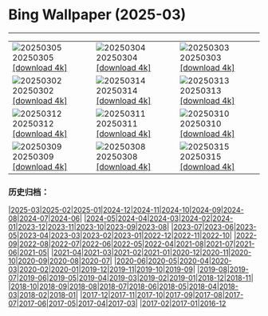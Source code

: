 # Bing Wallpaper (2025-03)
**************

<table><tr><td><img src="https://www.bing.com/th?id=OHR.SuratThani_FR-FR5557578896_1920x1080.jpg" alt="20250305"> 20250305 <a href="https://www.bing.com/th?id=OHR.SuratThani_FR-FR5557578896_UHD.jpg">[download 4k]</a></td><td><img src="https://www.bing.com/th?id=OHR.MardiGrasJackson_FR-FR5010820128_1920x1080.jpg" alt="20250304"> 20250304 <a href="https://www.bing.com/th?id=OHR.MardiGrasJackson_FR-FR5010820128_UHD.jpg">[download 4k]</a></td><td><img src="https://www.bing.com/th?id=OHR.HornbillPair_FR-FR3828518426_1920x1080.jpg" alt="20250303"> 20250303 <a href="https://www.bing.com/th?id=OHR.HornbillPair_FR-FR3828518426_UHD.jpg">[download 4k]</a></td></tr><tr><td><img src="https://www.bing.com/th?id=OHR.EucalyptusForest_FR-FR3221720443_1920x1080.jpg" alt="20250302"> 20250302 <a href="https://www.bing.com/th?id=OHR.EucalyptusForest_FR-FR3221720443_UHD.jpg">[download 4k]</a></td><td><img src="https://www.bing.com/th?id=OHR.ForumRomanum_FR-FR8371845644_1920x1080.jpg" alt="20250314"> 20250314 <a href="https://www.bing.com/th?id=OHR.ForumRomanum_FR-FR8371845644_UHD.jpg">[download 4k]</a></td><td><img src="https://www.bing.com/th?id=OHR.BasqueDolmen_FR-FR8212950561_1920x1080.jpg" alt="20250313"> 20250313 <a href="https://www.bing.com/th?id=OHR.BasqueDolmen_FR-FR8212950561_UHD.jpg">[download 4k]</a></td></tr><tr><td><img src="https://www.bing.com/th?id=OHR.HoliColors_FR-FR7464966633_1920x1080.jpg" alt="20250312"> 20250312 <a href="https://www.bing.com/th?id=OHR.HoliColors_FR-FR7464966633_UHD.jpg">[download 4k]</a></td><td><img src="https://www.bing.com/th?id=OHR.ChateauLoire_FR-FR7082040465_1920x1080.jpg" alt="20250311"> 20250311 <a href="https://www.bing.com/th?id=OHR.ChateauLoire_FR-FR7082040465_UHD.jpg">[download 4k]</a></td><td><img src="https://www.bing.com/th?id=OHR.NusaPenida_FR-FR6937590982_1920x1080.jpg" alt="20250310"> 20250310 <a href="https://www.bing.com/th?id=OHR.NusaPenida_FR-FR6937590982_UHD.jpg">[download 4k]</a></td></tr><tr><td><img src="https://www.bing.com/th?id=OHR.NappingLion_FR-FR6791104694_1920x1080.jpg" alt="20250309"> 20250309 <a href="https://www.bing.com/th?id=OHR.NappingLion_FR-FR6791104694_UHD.jpg">[download 4k]</a></td><td><img src="https://www.bing.com/th?id=OHR.kingfisherFr_FR-FR6370911716_1920x1080.jpg" alt="20250308"> 20250308 <a href="https://www.bing.com/th?id=OHR.kingfisherFr_FR-FR6370911716_UHD.jpg">[download 4k]</a></td><td><img src="https://www.bing.com/th?id=OHR.PandaSnow_FR-FR9580239780_1920x1080.jpg" alt="20250315"> 20250315 <a href="https://www.bing.com/th?id=OHR.PandaSnow_FR-FR9580239780_UHD.jpg">[download 4k]</a></td></tr></table>

### 历史归档：

|[2025-03](/2025-03.md)|[2025-02](/../2025-02/2025-02.md)|[2025-01](/../2025-01/2025-01.md)|[2024-12](/../2024-12/2024-12.md)|[2024-11](/../2024-11/2024-11.md)|[2024-10](/../2024-10/2024-10.md)|[2024-09](/../2024-09/2024-09.md)|[2024-08](/../2024-08/2024-08.md)|[2024-07](/../2024-07/2024-07.md)|[2024-06](/../2024-06/2024-06.md)|
|[2024-05](/../2024-05/2024-05.md)|[2024-04](/../2024-04/2024-04.md)|[2024-03](/../2024-03/2024-03.md)|[2024-02](/../2024-02/2024-02.md)|[2024-01](/../2024-01/2024-01.md)|[2023-12](/../2023-12/2023-12.md)|[2023-11](/../2023-11/2023-11.md)|[2023-10](/../2023-10/2023-10.md)|[2023-09](/../2023-09/2023-09.md)|[2023-08](/../2023-08/2023-08.md)|
|[2023-07](/../2023-07/2023-07.md)|[2023-06](/../2023-06/2023-06.md)|[2023-05](/../2023-05/2023-05.md)|[2023-04](/../2023-04/2023-04.md)|[2023-03](/../2023-03/2023-03.md)|[2023-02](/../2023-02/2023-02.md)|[2023-01](/../2023-01/2023-01.md)|[2022-12](/../2022-12/2022-12.md)|[2022-11](/../2022-11/2022-11.md)|[2022-10](/../2022-10/2022-10.md)|
|[2022-09](/../2022-09/2022-09.md)|[2022-08](/../2022-08/2022-08.md)|[2022-07](/../2022-07/2022-07.md)|[2022-06](/../2022-06/2022-06.md)|[2022-05](/../2022-05/2022-05.md)|[2022-04](/../2022-04/2022-04.md)|[2021-08](/../2021-08/2021-08.md)|[2021-07](/../2021-07/2021-07.md)|[2021-06](/../2021-06/2021-06.md)|[2021-05](/../2021-05/2021-05.md)|
|[2021-04](/../2021-04/2021-04.md)|[2021-03](/../2021-03/2021-03.md)|[2021-02](/../2021-02/2021-02.md)|[2021-01](/../2021-01/2021-01.md)|[2020-12](/../2020-12/2020-12.md)|[2020-11](/../2020-11/2020-11.md)|[2020-10](/../2020-10/2020-10.md)|[2020-09](/../2020-09/2020-09.md)|[2020-08](/../2020-08/2020-08.md)|[2020-07](/../2020-07/2020-07.md)|
|[2020-06](/../2020-06/2020-06.md)|[2020-05](/../2020-05/2020-05.md)|[2020-04](/../2020-04/2020-04.md)|[2020-03](/../2020-03/2020-03.md)|[2020-02](/../2020-02/2020-02.md)|[2020-01](/../2020-01/2020-01.md)|[2019-12](/../2019-12/2019-12.md)|[2019-11](/../2019-11/2019-11.md)|[2019-10](/../2019-10/2019-10.md)|[2019-09](/../2019-09/2019-09.md)|
|[2019-08](/../2019-08/2019-08.md)|[2019-07](/../2019-07/2019-07.md)|[2019-06](/../2019-06/2019-06.md)|[2019-05](/../2019-05/2019-05.md)|[2019-04](/../2019-04/2019-04.md)|[2019-03](/../2019-03/2019-03.md)|[2019-02](/../2019-02/2019-02.md)|[2019-01](/../2019-01/2019-01.md)|[2018-12](/../2018-12/2018-12.md)|[2018-11](/../2018-11/2018-11.md)|
|[2018-10](/../2018-10/2018-10.md)|[2018-09](/../2018-09/2018-09.md)|[2018-08](/../2018-08/2018-08.md)|[2018-07](/../2018-07/2018-07.md)|[2018-06](/../2018-06/2018-06.md)|[2018-05](/../2018-05/2018-05.md)|[2018-04](/../2018-04/2018-04.md)|[2018-03](/../2018-03/2018-03.md)|[2018-02](/../2018-02/2018-02.md)|[2018-01](/../2018-01/2018-01.md)|
|[2017-12](/../2017-12/2017-12.md)|[2017-11](/../2017-11/2017-11.md)|[2017-10](/../2017-10/2017-10.md)|[2017-09](/../2017-09/2017-09.md)|[2017-08](/../2017-08/2017-08.md)|[2017-07](/../2017-07/2017-07.md)|[2017-06](/../2017-06/2017-06.md)|[2017-05](/../2017-05/2017-05.md)|[2017-04](/../2017-04/2017-04.md)|[2017-03](/../2017-03/2017-03.md)|
|[2017-02](/../2017-02/2017-02.md)|[2017-01](/../2017-01/2017-01.md)|[2016-12](/../2016-12/2016-12.md)
